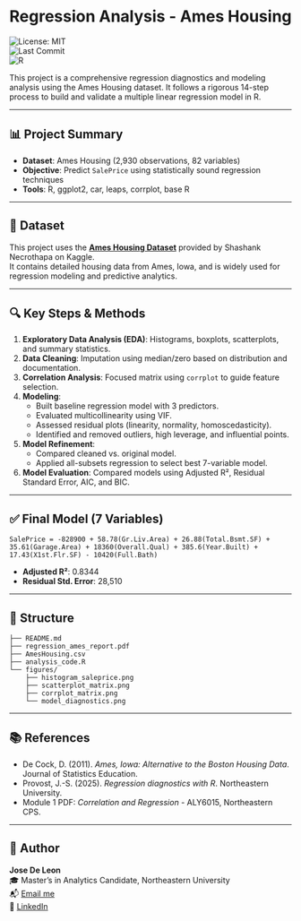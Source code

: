
# Regression Analysis - Ames Housing

![License: MIT](https://img.shields.io/badge/License-MIT-green.svg)  
![Last Commit](https://img.shields.io/github/last-commit/josedeleon-analytics/Regression-analysis-Ameshousing)  
![R](https://img.shields.io/badge/R-100%25-blue)

This project is a comprehensive regression diagnostics and modeling analysis using the Ames Housing dataset. It follows a rigorous 14-step process to build and validate a multiple linear regression model in R.

---

## 📊 Project Summary

- **Dataset**: Ames Housing (2,930 observations, 82 variables)
- **Objective**: Predict `SalePrice` using statistically sound regression techniques
- **Tools**: R, ggplot2, car, leaps, corrplot, base R

---

## 📂 Dataset  

This project uses the **[Ames Housing Dataset](https://www.kaggle.com/datasets/shashanknecrothapa/ames-housing-dataset/data)** provided by Shashank Necrothapa on Kaggle.  
It contains detailed housing data from Ames, Iowa, and is widely used for regression modeling and predictive analytics.

---

## 🔍 Key Steps & Methods

1. **Exploratory Data Analysis (EDA)**: Histograms, boxplots, scatterplots, and summary statistics.
2. **Data Cleaning**: Imputation using median/zero based on distribution and documentation.
3. **Correlation Analysis**: Focused matrix using `corrplot` to guide feature selection.
4. **Modeling**: 
   - Built baseline regression model with 3 predictors.
   - Evaluated multicollinearity using VIF.
   - Assessed residual plots (linearity, normality, homoscedasticity).
   - Identified and removed outliers, high leverage, and influential points.
5. **Model Refinement**: 
   - Compared cleaned vs. original model.
   - Applied all-subsets regression to select best 7-variable model.
6. **Model Evaluation**: Compared models using Adjusted R², Residual Standard Error, AIC, and BIC.

---

## ✅ Final Model (7 Variables)

`SalePrice = -828900 + 58.78(Gr.Liv.Area) + 26.88(Total.Bsmt.SF) + 35.61(Garage.Area) + 18360(Overall.Qual) + 385.6(Year.Built) + 17.43(X1st.Flr.SF) - 10420(Full.Bath)`

- **Adjusted R²**: 0.8344
- **Residual Std. Error**: 28,510

---

## 📁 Structure

```
├── README.md
├── regression_ames_report.pdf
├── AmesHousing.csv
├── analysis_code.R
└── figures/
    ├── histogram_saleprice.png
    ├── scatterplot_matrix.png
    ├── corrplot_matrix.png
    └── model_diagnostics.png
```
---

## 📚 References

- De Cock, D. (2011). *Ames, Iowa: Alternative to the Boston Housing Data*. Journal of Statistics Education.
- Provost, J.-S. (2025). *Regression diagnostics with R*. Northeastern University.
- Module 1 PDF: *Correlation and Regression* - ALY6015, Northeastern CPS.

---

## 👤 Author  

**Jose De Leon**  
🎓 Master’s in Analytics Candidate, Northeastern University  
📬 [Email me](mailto:j.angel2294@gmail.com)  
🔗 [LinkedIn](https://www.linkedin.com/in/jose-de-leon-analytics/)


